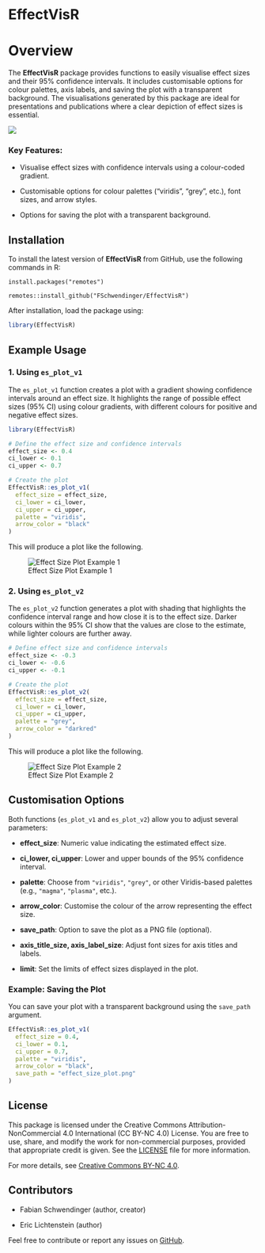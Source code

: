 
<!-- README.md is generated from README.Rmd. Please edit that file -->

# EffectVisR

# Overview

The **EffectVisR** package provides functions to easily visualise effect
sizes and their 95% confidence intervals. It includes customisable
options for colour palettes, axis labels, and saving the plot with a
transparent background. The visualisations generated by this package are
ideal for presentations and publications where a clear depiction of
effect sizes is essential.

![](man/figures/Social_Preview_2@400x.png)

### Key Features:

- Visualise effect sizes with confidence intervals using a colour-coded
  gradient.

- Customisable options for colour palettes (“viridis”, “grey”, etc.),
  font sizes, and arrow styles.

- Options for saving the plot with a transparent background.

## Installation

To install the latest version of **EffectVisR** from GitHub, use the
following commands in R:

`install.packages("remotes")`

`remotes::install_github("FSchwendinger/EffectVisR")`

After installation, load the package using:

``` r
library(EffectVisR)
```

## Example Usage

### 1. Using `es_plot_v1`

The `es_plot_v1` function creates a plot with a gradient showing
confidence intervals around an effect size. It highlights the range of
possible effect sizes (95% CI) using colour gradients, with different
colours for positive and negative effect sizes.

``` r
library(EffectVisR)

# Define the effect size and confidence intervals
effect_size <- 0.4
ci_lower <- 0.1
ci_upper <- 0.7

# Create the plot
EffectVisR::es_plot_v1(
  effect_size = effect_size,
  ci_lower = ci_lower,
  ci_upper = ci_upper,
  palette = "viridis",
  arrow_color = "black"
)
```

This will produce a plot like the following.

<figure>
<img src="man/figures/example_v1.png"
alt="Effect Size Plot Example 1" />
<figcaption aria-hidden="true">Effect Size Plot Example 1</figcaption>
</figure>

### 2. Using `es_plot_v2`

The `es_plot_v2` function generates a plot with shading that highlights
the confidence interval range and how close it is to the effect size.
Darker colours within the 95% CI show that the values are close to the
estimate, while lighter colours are further away.

``` r
# Define effect size and confidence intervals
effect_size <- -0.3
ci_lower <- -0.6
ci_upper <- -0.1

# Create the plot
EffectVisR::es_plot_v2(
  effect_size = effect_size,
  ci_lower = ci_lower,
  ci_upper = ci_upper,
  palette = "grey",
  arrow_color = "darkred"
)
```

This will produce a plot like the following.

<figure>
<img src="man/figures/example_v2.png"
alt="Effect Size Plot Example 2" />
<figcaption aria-hidden="true">Effect Size Plot Example 2</figcaption>
</figure>

## Customisation Options

Both functions (`es_plot_v1` and `es_plot_v2`) allow you to adjust
several parameters:

- **effect_size**: Numeric value indicating the estimated effect size.

- **ci_lower, ci_upper**: Lower and upper bounds of the 95% confidence
  interval.

- **palette**: Choose from `"viridis"`, `"grey"`, or other Viridis-based
  palettes (e.g., `"magma"`, `"plasma"`, etc.).

- **arrow_color**: Customise the colour of the arrow representing the
  effect size.

- **save_path**: Option to save the plot as a PNG file (optional).

- **axis_title_size, axis_label_size**: Adjust font sizes for axis
  titles and labels.

- **limit**: Set the limits of effect sizes displayed in the plot.

### Example: Saving the Plot

You can save your plot with a transparent background using the
`save_path` argument.

``` r
EffectVisR::es_plot_v1(
  effect_size = 0.4,
  ci_lower = 0.1,
  ci_upper = 0.7,
  palette = "viridis",
  arrow_color = "black",
  save_path = "effect_size_plot.png"
)
```

## License

This package is licensed under the Creative Commons
Attribution-NonCommercial 4.0 International (CC BY-NC 4.0) License. You
are free to use, share, and modify the work for non-commercial purposes,
provided that appropriate credit is given. See the
[LICENSE](LICENSE-CC-BY-NC-4.0.md) file for more information.

For more details, see [Creative Commons BY-NC
4.0](https://creativecommons.org/licenses/by-nc/4.0/).

## Contributors

- Fabian Schwendinger (author, creator)

- Eric Lichtenstein (author)

Feel free to contribute or report any issues on
[GitHub](https://github.com/FSchwendinger/EffectVisR).
